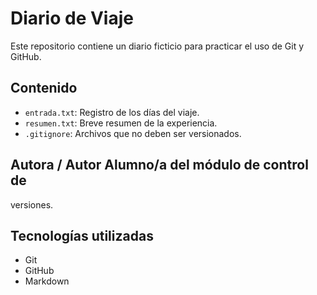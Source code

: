 # Diario de Viaje 
Este repositorio contiene un diario ficticio para practicar el 
uso de Git y GitHub. 
## Contenido
- `entrada.txt`: Registro de los días del viaje. 
- `resumen.txt`: Breve resumen de la experiencia. 
- `.gitignore`: Archivos que no deben ser versionados. 
## Autora / Autor Alumno/a del módulo de control de 
versiones. 
## Tecnologías utilizadas
- Git 
- GitHub 
- Markdown
